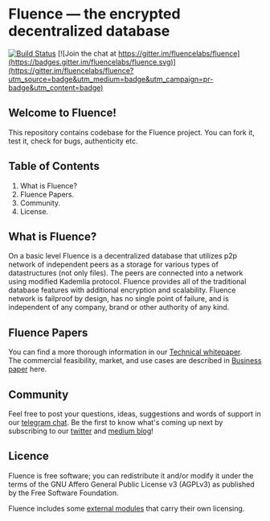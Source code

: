 # Fluence — the encrypted decentralized database

[![Build Status](https://travis-ci.org/fluencelabs/fluence.svg?branch=master)](https://travis-ci.org/fluencelabs/fluence) [![Join the chat at https://gitter.im/fluencelabs/fluence](https://badges.gitter.im/fluencelabs/fluence.svg)](https://gitter.im/fluencelabs/fluence?utm_source=badge&utm_medium=badge&utm_campaign=pr-badge&utm_content=badge)

## Welcome to Fluence!

This repository contains codebase for the Fluence project. You can fork it, test it, check for bugs, authenticity etc.

## Table of Contents

1. What is Fluence?
2. Fluence Papers.
3. Community.
4. License.

## What is Fluence?

On a basic level Fluence is a decentralized database that utilizes p2p network of independent peers as a storage for various types of datastructures (not only files). The peers are connected into a network using modified Kademlia protocol. Fluence provides all of the traditional database features with additional encryption and scalability. Fluence network is failproof by design, has no single point of failure, and is independent of any company, brand or other authority of any kind.

## Fluence Papers

You can find a more thorough information in our [Technical whitepaper](https://fluence.ai/paper).  
The commercial feasibility, market, and use cases are described in [Business paper](https://fluence.ai/primer) here.

## Community

Feel free to post your questions, ideas, suggestions and words of support in our [telegram chat](https://t.me/FluenceAI). Be the first to know what's coming up next by subscribing to our [twitter](https://twitter.com/FluenceAI) and [medium blog](https://blog.fluence.ai/)!

## Licence

Fluence is free software; you can redistribute it and/or modify it under the terms of the GNU Affero General Public License v3 (AGPLv3) as published by the Free Software Foundation.

Fluence includes some [external modules](https://github.com/fluencelabs/fluence/blob/master/build.sbt) that carry their own licensing.
